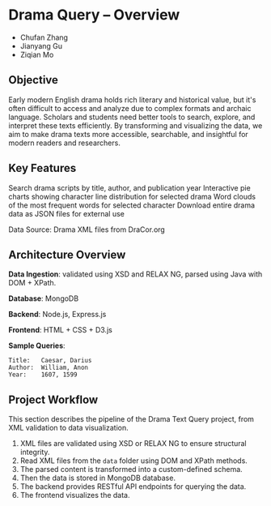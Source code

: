 # Drama Query – Overview

- Chufan Zhang
- Jianyang Gu
- Ziqian Mo

## Objective

Early modern English drama holds rich literary and historical value, but it's often difficult to access and analyze due to complex formats and archaic language. Scholars and students need better tools to search, explore, and interpret these texts efficiently. By transforming and visualizing the data, we aim to make drama texts more accessible, searchable, and insightful for modern readers and researchers.

## Key Features

Search drama scripts by title, author, and publication year
Interactive pie charts showing character line distribution for selected drama
Word clouds of the most frequent words for selected character
Download entire drama data as JSON files for external use

Data Source: Drama XML files from DraCor.org

## Architecture Overview

**Data Ingestion**:
validated using XSD and RELAX NG, parsed using Java with DOM + XPath.

**Database**:
MongoDB

**Backend**:
Node.js, Express.js

**Frontend**:
HTML + CSS + D3.js

**Sample Queries**:
```
Title:   Caesar, Darius
Author:  William, Anon  
Year:    1607, 1599
```

## Project Workflow

This section describes the pipeline of the Drama Text Query project, from XML validation to data visualization.

1. XML files are validated using XSD or RELAX NG to ensure structural integrity.
2. Read XML files from the `data` folder using DOM and XPath methods.
3. The parsed content is transformed into a custom-defined schema.
4. Then the data is stored in MongoDB database.
5. The backend provides RESTful API endpoints for querying the data.
6. The frontend visualizes the data.
